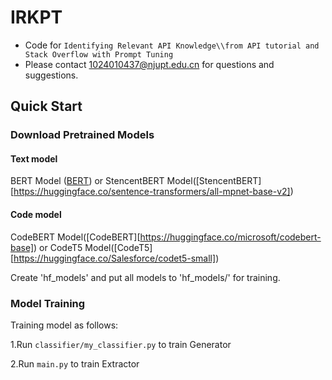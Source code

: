 # IRKPT
- Code for ``Identifying Relevant API Knowledge\\from API tutorial and Stack Overflow with Prompt Tuning``
- Please contact 1024010437@njupt.edu.cn for questions and suggestions.

## Quick Start

### Download Pretrained Models

#### Text model

BERT Model ([BERT](https://huggingface.co/bert-base-uncased))
or
StencentBERT Model([StencentBERT][https://huggingface.co/sentence-transformers/all-mpnet-base-v2])

#### Code model

CodeBERT Model([CodeBERT][https://huggingface.co/microsoft/codebert-base])
or
CodeT5 Model([CodeT5][https://huggingface.co/Salesforce/codet5-small])


Create 'hf_models' and put all models to 'hf_models/' for training.

### Model Training

Training model as follows:

1.Run `classifier/my_classifier.py` to train Generator

2.Run `main.py` to train Extractor
